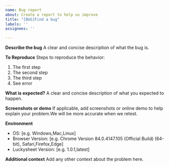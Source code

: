 ```yaml
---
name: Bug report
about: Create a report to help us improve
title: "[BUG]Find a bug"
labels: ''
assignees: ''

---
```


**Describe the bug**
A clear and concise description of what the bug is.

**To Reproduce**
Steps to reproduce the behavior:
1. The first step
2. The second step
3. The third step
4. See error

**What is expected?**
A clear and concise description of what you expected to happen.

**Screenshots or demo**
If applicable, add screenshots or online demo to help explain your problem.We will be more accurate when we retest.

**Environment**
 - OS: [e.g. Windows,Mac,Linux]
 - Browser Version: [e.g. Chrome Version 84.0.4147.105 (Official Build) (64-bit), Safari,Firefox,Edge]
 - Luckysheet Version: [e.g. 1.0.1,latest]

**Additional context**
Add any other context about the problem here.
